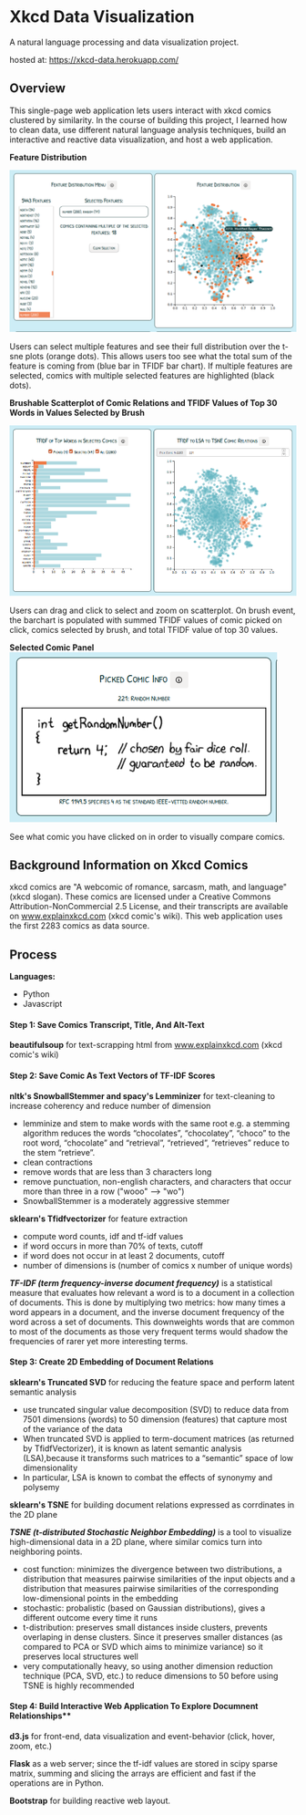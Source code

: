 # Xkcd Data Visualization
A natural language processing and data visualization project.

hosted at: https://xkcd-data.herokuapp.com/

[xkcd-data-panel1]: panel1.png "Feature Distribution Visualization"
[xkcd-data-panel2]: panel2.png "Brushable Scatterplot"
[xkcd-data-panel3]: panel3.png "Display Picked Comic"

## Overview

This single-page web application lets users interact with xkcd comics clustered by similarity. In the course of building this project, I learned how to clean data, use different natural language analysis techniques, build an interactive and reactive data visualization, and host a web application.

**Feature Distribution**

![alt text][xkcd-data-panel1]

Users can select multiple features and see their full distribution over the t-sne plots (orange dots). This allows users too see what the total sum of the feature is coming from (blue bar in TFIDF bar chart). If multiple features are selected, comics with multiple selected features are highlighted (black dots).

**Brushable Scatterplot of Comic Relations and TFIDF Values of Top 30 Words in Values Selected by Brush**

![alt text][xkcd-data-panel2]

Users can drag and click to select and zoom on scatterplot. On brush event, the barchart is populated with summed TFIDF values of comic picked on click, comics selected by brush, and total TFIDF value of top 30 values.

**Selected Comic Panel**
![alt text][xkcd-data-panel3]

See what comic you have clicked on in order to visually compare comics.

## Background Information on Xkcd Comics

xkcd comics are "A webcomic of romance, sarcasm, math, and language" (xkcd slogan). These comics are licensed under a Creative Commons Attribution-NonCommercial 2.5 License, and their transcripts are available on www.explainxkcd.com (xkcd comic's wiki). This web application uses the first 2283 comics as data source.

## Process

**Languages:**
- Python
- Javascript


#### Step 1: Save Comics Transcript, Title, And Alt-Text

**beautifulsoup** for text-scrapping html from www.explainxkcd.com (xkcd comic's wiki)

#### Step 2: Save Comic As Text Vectors of TF-IDF Scores

**nltk's SnowballStemmer and spacy's Lemminizer** for text-cleaning to increase coherency and reduce number of dimension
  - lemminize and stem to make words with the same root e.g. a stemming algorithm reduces the words “chocolates”, “chocolatey”, “choco” to the root word, “chocolate” and “retrieval”, “retrieved”, “retrieves” reduce to the stem “retrieve”.
  - clean contractions
  - remove words that are less than 3 characters long
  - remove punctuation, non-english characters, and characters that occur more than three in a row ("wooo" --> "wo")
  - SnowballStemmer is a moderately aggressive stemmer

**sklearn's Tfidfvectorizer** for feature extraction
  - compute word counts, idf and tf-idf values
  - if word occurs in more than 70% of texts, cutoff
  - if word does not occur in at least 2 documents, cutoff
  - number of dimensions is (number of comics x number of unique words)

***TF-IDF (term frequency-inverse document frequency)*** is a statistical measure that evaluates how relevant a word is to a document in a collection of documents. This is done by multiplying two metrics: how many times a word appears in a document, and the inverse document frequency of the word across a set of documents. This downweights words that are common to most of the documents as those very frequent terms would shadow the frequencies of rarer yet more interesting terms.


#### Step 3: Create 2D Embedding of Document Relations

**sklearn's Truncated SVD** for reducing the feature space and perform latent semantic analysis
  - use truncated singular value decomposition (SVD) to reduce data from 7501 dimensions (words) to 50 dimension (features) that capture most of the variance of the data
  - When truncated SVD is applied to term-document matrices (as returned by TfidfVectorizer), it is known as latent semantic analysis (LSA),because it transforms such matrices to a “semantic” space of low dimensionality
  - In particular, LSA is known to combat the effects of synonymy and polysemy

**sklearn's TSNE** for building document relations expressed as corrdinates in the 2D plane

***TSNE (t-distributed Stochastic Neighbor Embedding)*** is a tool to visualize high-dimensional data in a 2D plane, where similar comics turn into neighboring points.
  - cost function: minimizes the divergence between two distributions, a distribution that measures pairwise similarities of the input objects and a distribution that measures pairwise similarities of the corresponding low-dimensional points in the embedding
  - stochastic: probalistic (based on Gaussian distributions), gives a different outcome every time it runs
  - t-distribution: preserves small distances inside clusters, prevents overlaping in dense clusters. Since it preserves smaller distances (as compared to PCA or SVD which aims to minimize variance) so it preserves local structures well
  - very computationally heavy, so using another dimension reduction technique (PCA, SVD, etc.) to reduce dimensions to 50 before using TSNE is highly recommended

#### Step 4: Build Interactive Web Application To Explore Documnent Relationships**

**d3.js** for front-end, data visualization and event-behavior (click, hover, zoom, etc.)

**Flask** as a web server; since the tf-idf values are stored in scipy sparse matrix, summing and slicing the arrays are efficient and fast if the operations are in Python.

**Bootstrap** for building reactive web layout.
